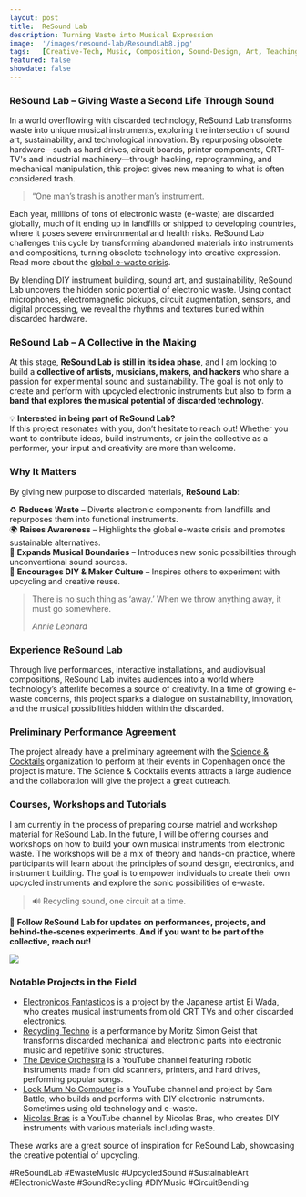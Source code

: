 ```yaml
---
layout: post
title:  ReSound Lab
description: Turning Waste into Musical Expression
image:  '/images/resound-lab/ResoundLab8.jpg'
tags:   [Creative-Tech, Music, Composition, Sound-Design, Art, Teaching, Sustainability]
featured: false
showdate: false
---
```


### **ReSound Lab – Giving Waste a Second Life Through Sound**  

In a world overflowing with discarded technology, ReSound Lab transforms waste into unique musical instruments, exploring the intersection of sound art, sustainability, and technological innovation. By repurposing obsolete hardware—such as hard drives, circuit boards, printer components, CRT-TV's and industrial machinery—through hacking, reprogramming, and mechanical manipulation, this project gives new meaning to what is often considered trash.

> “One man’s trash is another man’s instrument.

Each year, millions of tons of electronic waste (e-waste) are discarded globally, much of it ending up in landfills or shipped to developing countries, where it poses severe environmental and health risks.  ReSound Lab challenges this cycle by transforming abandoned materials into instruments and compositions, turning obsolete technology into creative expression. Read more about the [global e-waste crisis](https://edition.cnn.com/2024/03/20/climate/electronic-waste-recycling-climate-un/index.html).

By blending DIY instrument building, sound art, and sustainability, ReSound Lab uncovers the hidden sonic potential of electronic waste. Using contact microphones, electromagnetic pickups, circuit augmentation, sensors, and digital processing, we reveal the rhythms and textures buried within discarded hardware.

### **ReSound Lab – A Collective in the Making**  
At this stage, **ReSound Lab is still in its idea phase**, and I am looking to build a **collective of artists, musicians, makers, and hackers** who share a passion for experimental sound and sustainability. The goal is not only to create and perform with upcycled electronic instruments but also to form a **band that explores the musical potential of discarded technology**.  

💡 **Interested in being part of ReSound Lab?**  
If this project resonates with you, don’t hesitate to reach out! Whether you want to contribute ideas, build instruments, or join the collective as a performer, your input and creativity are more than welcome.  

### **Why It Matters**  
By giving new purpose to discarded materials, **ReSound Lab**:  

♻️ **Reduces Waste** – Diverts electronic components from landfills and repurposes them into functional instruments.  
🌍 **Raises Awareness** – Highlights the global e-waste crisis and promotes sustainable alternatives.  
🎵 **Expands Musical Boundaries** – Introduces new sonic possibilities through unconventional sound sources.  
🔧 **Encourages DIY & Maker Culture** – Inspires others to experiment with upcycling and creative reuse.  

> There is no such thing as ‘away.’ When we throw anything away, it must go somewhere.
>
> <cite>Annie Leonard</cite>

### **Experience ReSound Lab**  
Through live performances, interactive installations, and audiovisual compositions, ReSound Lab invites audiences into a world where technology’s afterlife becomes a source of creativity. In a time of growing e-waste concerns, this project sparks a dialogue on sustainability, innovation, and the musical possibilities hidden within the discarded.  

### Preliminary Performance Agreement
The project already have a preliminary agreement with the [Science & Cocktails](https://www.scienceandcocktails.org/) organization to perform at their events in Copenhagen once the project is mature. The Science & Cocktails events attracts a large audience and the collaboration will give the project a great outreach.

### Courses, Workshops and Tutorials
I am currently in the process of preparing course matriel and workshop material for ReSound Lab. In the future, I will be offering courses and workshops on how to build your own musical instruments from electronic waste. The workshops will be a mix of theory and hands-on practice, where participants will learn about the principles of sound design, electronics, and instrument building. The goal is to empower individuals to create their own upcycled instruments and explore the sonic possibilities of e-waste. 

> 🔊 Recycling sound, one circuit at a time.


📡 **Follow ReSound Lab for updates on performances, projects, and behind-the-scenes experiments. And if you want to be part of the collective, reach out!**  

![]({{site.baseurl}}/images/resound-lab/ResoundLab1.webp#wide)

### Notable Projects in the Field
- [Electronicos Fantasticos](https://www.electronicosfantasticos.com/) is a project by the Japanese artist Ei Wada, who creates musical instruments from old CRT TVs and other discarded electronics. 
- [Recycling Techno](https://www.moritzsimongeist.com/works/recycling-techno) is a performance by Moritz Simon Geist that transforms discarded mechanical and electronic parts into electronic music and repetitive sonic structures.
- [The Device Orchestra](https://www.youtube.com/@DeviceOrchestra) is a YouTube channel featuring robotic instruments made from old scanners, printers, and hard drives, performing popular songs.
- [Look Mum No Computer](https://www.lookmumnocomputer.com/) is a YouTube channel and project by Sam Battle, who builds and performs with DIY electronic instruments. Sometimes using old technology and e-waste.
- [Nicolas Bras](https://youtube.com/@nicolasbras?si=1Q69nEPViZN8BiF_2Q7J9A) is a YouTube channel by Nicolas Bras, who creates DIY instruments with various materials including waste.

These works are a great source of inspiration for ReSound Lab, showcasing the creative potential of upcycling.




#ReSoundLab #EwasteMusic #UpcycledSound #SustainableArt #ElectronicWaste #SoundRecycling #DIYMusic #CircuitBending  
